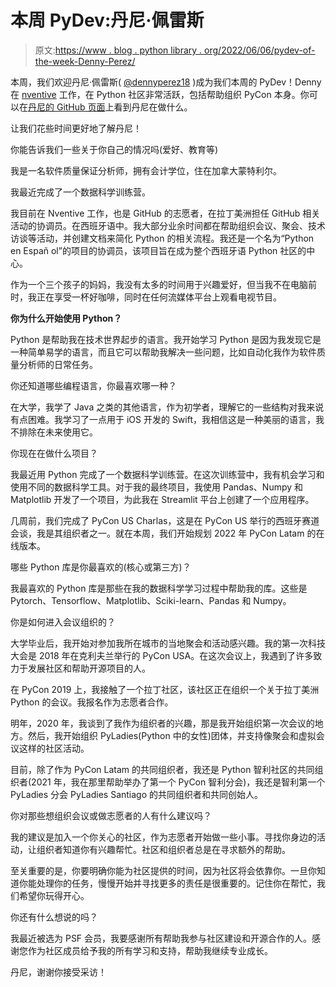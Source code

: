# 本周 PyDev:丹尼·佩雷斯

> 原文:[https://www . blog . python library . org/2022/06/06/pydev-of-the-week-Denny-Perez/](https://www.blog.pythonlibrary.org/2022/06/06/pydev-of-the-week-denny-perez/)

本周，我们欢迎丹尼·佩雷斯( [@dennyperez18](https://twitter.com/dennyperez18) )成为我们本周的 PyDev！Denny 在 [nventive](https://nventive.com/en) 工作，在 Python 社区非常活跃，包括帮助组织 PyCon 本身。你可以在[丹尼的 GitHub 页面](https://github.com/DennyPerez18)上看到丹尼在做什么。

让我们花些时间更好地了解丹尼！

你能告诉我们一些关于你自己的情况吗(爱好、教育等)

我是一名软件质量保证分析师，拥有会计学位，住在加拿大蒙特利尔。

我最近完成了一个数据科学训练营。

我目前在 Nventive 工作，也是 GitHub 的志愿者，在拉丁美洲担任 GitHub 相关活动的协调员。在西班牙语中。我大部分业余时间都在帮助组织会议、聚会、技术访谈等活动，并创建文档来简化 Python 的相关流程。我还是一个名为“Python en Españ ol”的项目的协调员，该项目旨在成为整个西班牙语 Python 社区的中心。

作为一个三个孩子的妈妈，我没有太多的时间用于兴趣爱好，但当我不在电脑前时，我正在享受一杯好咖啡，同时在任何流媒体平台上观看电视节目。

**你为什么开始使用 Python？**

Python 是帮助我在技术世界起步的语言。我开始学习 Python 是因为我发现它是一种简单易学的语言，而且它可以帮助我解决一些问题，比如自动化我作为软件质量分析师的日常任务。

你还知道哪些编程语言，你最喜欢哪一种？

在大学，我学了 Java 之类的其他语言，作为初学者，理解它的一些结构对我来说有点困难。我学习了一点用于 iOS 开发的 Swift，我相信这是一种美丽的语言，我不排除在未来使用它。

你现在在做什么项目？

我最近用 Python 完成了一个数据科学训练营。在这次训练营中，我有机会学习和使用不同的数据科学工具。对于我的最终项目，我使用 Pandas、Numpy 和 Matplotlib 开发了一个项目，为此我在 Streamlit 平台上创建了一个应用程序。

几周前，我们完成了 PyCon US Charlas，这是在 PyCon US 举行的西班牙赛道会谈，我是其组织者之一。就在本周，我们开始规划 2022 年 PyCon Latam 的在线版本。

哪些 Python 库是你最喜欢的(核心或第三方)？

我最喜欢的 Python 库是那些在我的数据科学学习过程中帮助我的库。这些是 Pytorch、Tensorflow、Matplotlib、Sciki-learn、Pandas 和 Numpy。

你是如何进入会议组织的？

大学毕业后，我开始对参加我所在城市的当地聚会和活动感兴趣。我的第一次科技大会是 2018 年在克利夫兰举行的 PyCon USA。在这次会议上，我遇到了许多致力于发展社区和帮助开源项目的人。

在 PyCon 2019 上，我接触了一个拉丁社区，该社区正在组织一个关于拉丁美洲 Python 的会议。我报名作为志愿者合作。

明年，2020 年，我谈到了我作为组织者的兴趣，那是我开始组织第一次会议的地方。然后，我开始组织 PyLadies(Python 中的女性)团体，并支持像聚会和虚拟会议这样的社区活动。

目前，除了作为 PyCon Latam 的共同组织者，我还是 Python 智利社区的共同组织者(2021 年，我在那里帮助举办了第一个 PyCon 智利分会)，我还是智利第一个 PyLadies 分会 PyLadies Santiago 的共同组织者和共同创始人。

你对那些想组织会议或做志愿者的人有什么建议吗？

我的建议是加入一个你关心的社区，作为志愿者开始做一些小事。寻找你身边的活动，让组织者知道你有兴趣帮忙。社区和组织者总是在寻求额外的帮助。

至关重要的是，你要明确你能为社区提供的时间，因为社区将会依靠你。一旦你知道你能处理你的任务，慢慢开始并寻找更多的责任是很重要的。记住你在帮忙，我们希望你玩得开心。

你还有什么想说的吗？

我最近被选为 PSF 会员，我要感谢所有帮助我参与社区建设和开源合作的人。感谢您作为社区成员给予我的所有学习和支持，帮助我继续专业成长。

丹尼，谢谢你接受采访！